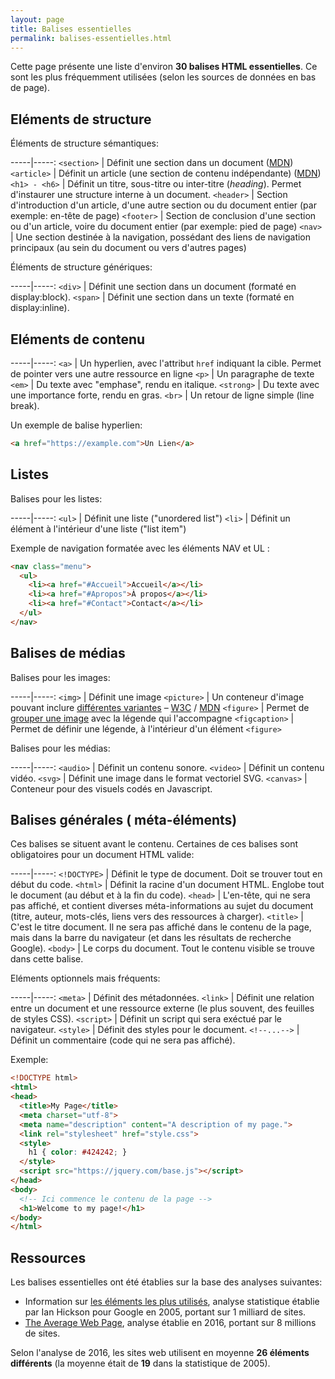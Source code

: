 ```yaml
---
layout: page
title: Balises essentielles
permalink: balises-essentielles.html
---
```


Cette page présente une liste d'environ **30 balises HTML essentielles**. Ce sont les plus fréquemment utilisées (selon les sources de données en bas de page).

## Eléments de structure

Éléments de structure sémantiques:

-----|-----:
`<section>` | Définit une section dans un document ([MDN](https://developer.mozilla.org/fr/docs/Web/HTML/Element/section))
`<article>` | Définit un article (une section de contenu indépendante) ([MDN](https://developer.mozilla.org/fr/docs/Web/HTML/Element/article))
`<h1> - <h6>` | Définit un titre, sous-titre ou inter-titre (*heading*). Permet d'instaurer une structure interne à un document.
`<header>` | Section d'introduction d'un article, d'une autre section ou du document entier (par exemple: en-tête de page)
`<footer>` | Section de conclusion d'une section ou d'un article, voire du document entier (par exemple: pied de page) 
`<nav>` | Une section destinée à la navigation, possédant des liens de navigation principaux (au sein du document ou vers d'autres pages)

Éléments de structure génériques:

-----|-----:
`<div>` | Définit une section dans un document (formaté en display:block).
`<span>` | Définit une section dans un texte (formaté en display:inline).

## Eléments de contenu

-----|-----:
`<a>` | Un hyperlien, avec l'attribut `href` indiquant la cible. Permet de pointer vers une autre ressource en ligne
`<p>` | Un paragraphe de texte 
`<em>` | Du texte avec "emphase", rendu en italique. 
`<strong>` | Du texte avec une importance forte, rendu en gras.
`<br>` | Un retour de ligne simple (line break).

Un exemple de balise hyperlien:

```html
<a href="https://example.com">Un Lien</a>
```

## Listes

Balises pour les listes:

-----|-----:
`<ul>` | Définit une liste ("unordered list")
`<li>` | Définit un élément à l'intérieur d'une liste ("list item")

Exemple de navigation formatée avec les éléments NAV et UL : 

```html
<nav class="menu">
  <ul>
    <li><a href="#Accueil">Accueil</a></li>
    <li><a href="#Apropos">À propos</a></li>
    <li><a href="#Contact">Contact</a></li>
  </ul>
</nav>
```

## Balises de médias

Balises pour les images:

-----|-----:
`<img>` | Définit une image
`<picture>` | Un conteneur d'image pouvant inclure [différentes variantes](https://cours-web.ch/media/25-balise-picture.html) – [W3C](http://w3c.github.io/html/semantics-embedded-content.html#the-picture-element) / [MDN](https://developer.mozilla.org/fr/docs/Web/HTML/Element/picture)
`<figure>` | Permet de [grouper une image](https://cours-web.ch/media/20-balise-figure.html) avec la légende qui l'accompagne
`<figcaption>` | Permet de définir une légende, à l'intérieur d'un élément `<figure>`

Balises pour les médias:

-----|-----:
`<audio>` | Définit un contenu sonore.
`<video>` | Définit un contenu vidéo.
`<svg>` | Définit une image dans le format vectoriel SVG.
`<canvas>` | Conteneur pour des visuels codés en Javascript.


## Balises générales ( méta-éléments)

Ces balises se situent avant le contenu. Certaines de ces balises sont obligatoires pour un document HTML valide:

-----|-----:
`<!DOCTYPE>` | Définit le type de document. Doit se trouver tout en début du code.
`<html>` | Définit la racine d'un document HTML. Englobe tout le document (au début et à la fin du code). 
`<head>` | L'en-tête, qui ne sera pas affiché, et contient diverses méta-informations au sujet du document (titre, auteur, mots-clés, liens vers des ressources à charger).
`<title>` | C'est le titre document. Il ne sera pas affiché dans le contenu de la page, mais dans la barre du navigateur (et dans les résultats de recherche Google).
`<body>` | Le corps du document. Tout le contenu visible se trouve dans cette balise.

Eléments optionnels mais fréquents:

-----|-----:
`<meta>` | Définit des métadonnées.
`<link>` | Définit une relation entre un document et une ressource externe (le plus souvent, des feuilles de styles CSS).
`<script>` | Définit un script qui sera exéctué par le navigateur.
`<style>` | Définit des styles pour le document.
`<!--...-->` | Définit un commentaire (code qui ne sera pas affiché).

Exemple:

```html
<!DOCTYPE html>
<html>
<head>
  <title>My Page</title>
  <meta charset="utf-8">
  <meta name="description" content="A description of my page.">
  <link rel="stylesheet" href="style.css">
  <style>
    h1 { color: #424242; }
  </style>
  <script src="https://jquery.com/base.js"></script> 
</head>
<body>
  <!-- Ici commence le contenu de la page -->
  <h1>Welcome to my page!</h1>
</body>
</html>
```

## Ressources

Les balises essentielles ont été établies sur la base des analyses suivantes:

- Information sur [les éléments les plus utilisés](https://web.archive.org/web/20131003124411/https://developers.google.com/webmasters/state-of-the-web/2005/pages), analyse statistique établie par Ian Hickson pour Google en 2005, portant sur 1 milliard de sites.
- [The Average Web Page](https://css-tricks.com/average-web-page-data-analyzing-8-million-websites/), analyse établie en 2016, portant sur 8 millions de sites.

Selon l'analyse de 2016, les sites web utilisent en moyenne **26 éléments différents** (la moyenne était de **19** dans la statistique de 2005).
